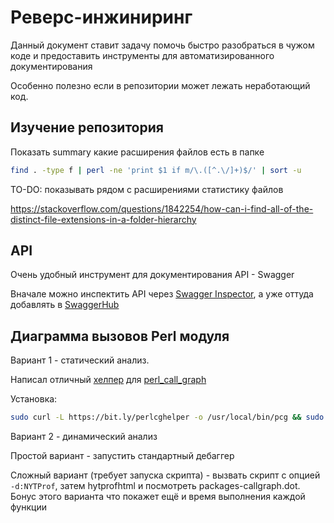 ---
---

# Реверс-инжиниринг

Данный документ ставит задачу помочь быстро разобраться в чужом коде и предоставить инструменты для автоматизированного документирования

Особенно полезно если в репозитории может лежать неработающий код.

## Изучение репозитория

Показать summary какие расширения файлов есть в папке

```bash
find . -type f | perl -ne 'print $1 if m/\.([^.\/]+)$/' | sort -u
````

TO-DO: показывать рядом с расширениями статистику файлов

https://stackoverflow.com/questions/1842254/how-can-i-find-all-of-the-distinct-file-extensions-in-a-folder-hierarchy

## API

Очень удобный инструмент для документирования API - Swagger

Вначале можно инспектить API через [Swagger Inspector](https://inspector.swagger.io/builder), а уже оттуда добавлять в [SwaggerHub](https://app.swaggerhub.com)

## Диаграмма вызовов Perl модуля

Вариант 1 - статический анализ.

Написал отличный [хелпер](https://gist.github.com/pavelsr/99caccfb9a9cb3a981c2c8a611f3e22e) для [perl_call_graph](https://github.com/cobber/perl_call_graph)

Установка:

```bash
sudo curl -L https://bit.ly/perlcghelper -o /usr/local/bin/pcg && sudo chmod +x /usr/local/bin/pcg
```

Вариант 2 - динамический анализ

Простой вариант - запустить стандартный дебаггер

Сложный вариант (требует запуска скрипта) - вызвать скрипт с опцией `-d:NYTProf`, затем hytprofhtml и посмотреть packages-callgraph.dot. Бонус этого варианта что покажет ещё и время выполнения каждой функции
